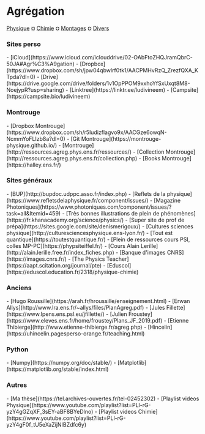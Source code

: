 # Agrégation

[Physique](Physique/physique.md)  &#164; [Chimie](Chimie/chimie.md) &#164; [Montages](Montages/montages.md) &#164; [Divers](Divers/divers.md)


<h3> Sites perso </h3>
- [iCloud](https://www.icloud.com/iclouddrive/02-OAbFtoZHQJramQbrC-50JA#Agr%C3%A9gation)
- [Dropbox](https://www.dropbox.com/sh/jpw04qbwlrf0tk1/AACPMHvRzQ_ZrezfQXA_KTpda?dl=0)
- [Drive](https://drive.google.com/drive/folders/1v1OpPPOM9xxhoYfSxUxqt8M8-NoejypR?usp=sharing)
- [Linktree](https://linktr.ee/ludivineem)
- [Campsite](https://campsite.bio/ludivineem)


<h3> Montrouge </h3>
- [Dropbox Montrouge](https://www.dropbox.com/sh/r5ludizflagvo9x/AACGze6owqN-NcmmYoFLIzb8a?dl=0)
- [Git Montrouge](https://montrouge-physique.github.io/)
- [Montrouge](http://ressources.agreg.phys.ens.fr/ressources/)
- [Collection Montrouge](http://ressources.agreg.phys.ens.fr/collection.php)
- [Books Montrouge](https://halley.ens.fr/)

<h3> Sites généraux </h3>
- [BUP](http://bupdoc.udppc.asso.fr/index.php)
- [Reflets de la physique](https://www.refletsdelaphysique.fr/component/issues/)
- [Magazine Photoniques](https://www.photoniques.com/component/issues/?task=all&Itemid=459)
- [Très bonnes illustrations de plein de phénomènes](https://fr.khanacademy.org/science/physics/)
- [Super site de prof de prépa](https://sites.google.com/site/denismerigoux/)
- [Cultures sciences physique](http://culturesciencesphysique.ens-lyon.fr/)
- [Tout est quantique](https://toutestquantique.fr/)
- [Plein de ressources cours PSI, colles MP-PC](https://phypsiteiffel.fr/)
- [Cours Alain Lerille](http://alain.lerille.free.fr/index_fiches.php)
- [Banque d'images CNRS](https://images.cnrs.fr/)
- [The Physics Teacher](https://aapt.scitation.org/journal/pte)
- [Eduscol](https://eduscol.education.fr/2318/physique-chimie)


<h3> Anciens </h3>
- [Hugo Roussille](https://arah.fr/hroussille/enseignement.html)
- [Erwan Allys](http://www.lra.ens.fr/~allys/files/PlanAgreg.pdf)
- [Jules Fillette](https://www.lpens.ens.psl.eu/jfillette/)
- [Julien Froustey](https://www.eleves.ens.fr/home/froustey/Plans_JF_2019.pdf)
- [Etienne Thibierge](http://www.etienne-thibierge.fr/agreg.php)
- [Hincelin](https://uhincelin.pagesperso-orange.fr/teaching.html)

<h3> Python </h3>
- [Numpy](https://numpy.org/doc/stable/)
- [Matplotlib](https://matplotlib.org/stable/index.html)

<h3> Autres </h3>
- [Ma thèse](https://tel.archives-ouvertes.fr/tel-02452302)
- [Playlist videos Physique](https://www.youtube.com/playlist?list=PLl-rG-yzY4gGZqXF_3sEY-aBF8BYeDlno)
- [Playlist videos Chimie](https://www.youtube.com/playlist?list=PLl-rG-yzY4gF0f_tU5eXaZijNIBZdfc6y)
	
	
